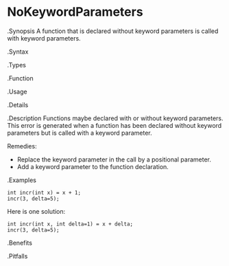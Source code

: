 # NoKeywordParameters

.Synopsis
A function that is declared without keyword parameters is called with keyword parameters.

.Syntax

.Types

.Function
       
.Usage

.Details

.Description
Functions maybe declared with or without keyword parameters.
This error is generated when a function has been declared without keyword parameters but is called with a keyword parameter.

Remedies:

*  Replace the keyword parameter in the call by a positional parameter.
*  Add a keyword parameter to the function declaration.

.Examples
```rascal-shell,error
int incr(int x) = x + 1;
incr(3, delta=5);
```
Here is one solution:
```rascal-shell
int incr(int x, int delta=1) = x + delta;
incr(3, delta=5);
```

.Benefits

.Pitfalls

